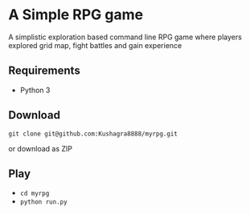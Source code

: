 # A Simple RPG game

A simplistic exploration based command line RPG game where
players explored grid map, fight battles and gain experience

## Requirements

- Python 3

## Download

`git clone git@github.com:Kushagra8888/myrpg.git`

or download as ZIP

## Play

- `cd myrpg`
- `python run.py`